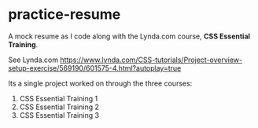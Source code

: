 # practice-resume

A mock resume as I code along with the Lynda.com course, **CSS Essential Training**. 

See Lynda.com https://www.lynda.com/CSS-tutorials/Project-overview-setup-exercise/569190/601575-4.html?autoplay=true

Its a single project worked on through the three courses:

1. CSS Essential Training 1
2. CSS Essential Training 2
3. CSS Essential Training 3